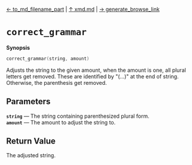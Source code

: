 [&#8592; to_md_filename_part](xmd--to_md_filename_part.md) | [&#8593; xmd.md](xmd.md) | [&#8594; generate_browse_link](xmd--generate_browse_link.md)
# `correct_grammar`
**Synopsis**

```cpp
correct_grammar(string, amount)
```

Adjusts the string to the given amount, when the amount is one, all plural letters get removed.
These are identified by "(...)" at the end of string. Otherwise, the parenthesis get removed.


## Parameters
**`string`** &#8213; The string containing parenthesized plural form.  
**`amount`** &#8213; The amount to adjust the string to.  
## Return Value

The adjusted string.


